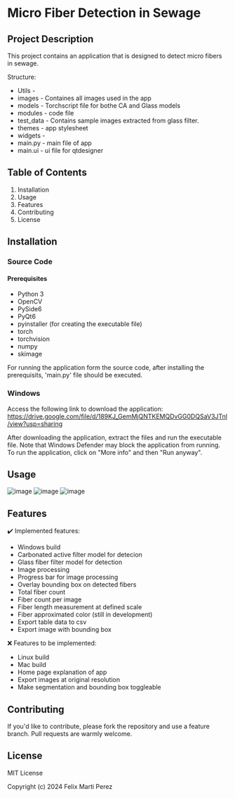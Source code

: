 # Micro Fiber Detection in Sewage

## Project Description
This project contains an application that is designed to detect micro fibers in sewage. 

Structure:  
- Utils - 
- images - Containes all images used in the app
- models - Torchscript file for bothe CA and Glass models
- modules - code file
- test_data - Contains sample images extracted from glass filter.
- themes - app stylesheet
- widgets - 
- main.py - main file of app
- main.ui - ui file for qtdesigner 

## Table of Contents
1. Installation
2. Usage
3. Features
3. Contributing
4. License

## Installation

### Source Code

#### Prerequisites
- Python 3
- OpenCV
- PySide6
- PyQt6
- pyinstaller (for creating the executable file)
- torch
- torchvision
- numpy
- skimage

For running the application form the source code, after installing the prerequisits, 'main.py' file should be executed.

### Windows
Access the following link to download the application: 
https://drive.google.com/file/d/189KJ_GemMjQNTKEMQDvGG0DQSaV3JTnl/view?usp=sharing

After downloading the application, extract the files and run the executable file.
Note that Windows Defender may block the application from running. To run the application, click on "More info" and then "Run anyway".


## Usage

![image](https://github.com/femartip/Detection_Microfibers_APP/assets/99536660/81a4f3b7-5168-4983-8f10-b1a74572c697)
![image](https://github.com/femartip/Detection_Microfibers_APP/assets/99536660/40a2f57d-9ecd-44fa-8a2d-1fed463c2fa8)
![image](https://github.com/femartip/Detection_Microfibers_APP/assets/99536660/6c09ec44-6b27-4db6-b2e5-539f861d8c17)

## Features
:heavy_check_mark: Implemented features:
- Windows build
- Carbonated active filter model for detecion
- Glass fiber filter model for detection
- Image processing
- Progress bar for image processing
- Overlay bounding box on detected fibers
- Total fiber count
- Fiber count per image
- Fiber length measurement at defined scale
- Fiber approximated color (still in development)
- Export table data to csv
- Export image with bounding box

:x: Features to be implemented:
- Linux build
- Mac build
- Home page explanation of app
- Export images at original resolution
- Make segmentation and bounding box toggleable

## Contributing
If you'd like to contribute, please fork the repository and use a feature branch. Pull requests are warmly welcome.

## License
MIT License

Copyright (c) 2024 Felix Marti Perez
